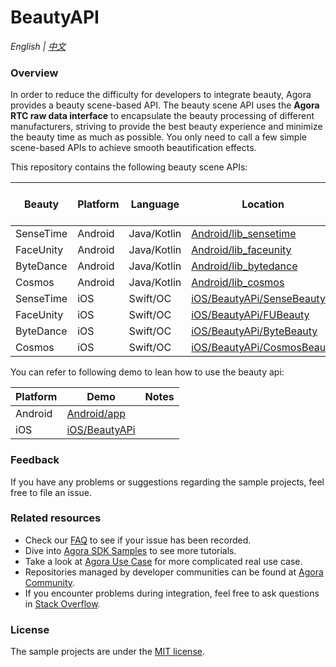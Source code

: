 # BeautyAPI

_English | [中文](README.zh.md)_

### Overview

In order to reduce the difficulty for developers to integrate beauty, Agora provides a beauty scene-based API. The beauty scene API uses the **Agora RTC raw data interface** to encapsulate the beauty processing of different manufacturers, striving to provide the best beauty experience and minimize the beauty time as much as possible. You only need to call a few simple scene-based APIs to achieve smooth beautification effects.

This repository contains the following beauty scene APIs:

| Beauty    | Platform | Language    | Location                                                 | RTC SDK Version | Beauty SDK Version |
| --------- | -------- | ----------- | -------------------------------------------------------- |-----------------| ------------------ |
| SenseTime | Android  | Java/Kotlin | [Android/lib_sensetime](Android/lib_sensetime)           | 4.2.6.5         | 9.3.1              |
| FaceUnity | Android  | Java/Kotlin | [Android/lib_faceunity](Android/lib_faceunity)           | 4.2.6.5         | 8.11.0              |
| ByteDance | Android  | Java/Kotlin | [Android/lib_bytedance](Android/lib_bytedance)           | 4.2.6.5         | 4.6.0              |
| Cosmos    | Android  | Java/Kotlin | [Android/lib_cosmos](Android/lib_cosmos)                 | 4.2.6.5         | 3.7.0              |
| SenseTime | iOS      | Swift/OC    | [iOS/BeautyAPi/SenseBeauty](iOS/BeautyAPi/SenseBeaufy)   | 4.2.6.5         | 9.3.1              |
| FaceUnity | iOS      | Swift/OC    | [iOS/BeautyAPi/FUBeauty](iOS/BeautyAPi/FUBeauty)         | 4.2.6.5         | 8.11.1              |
| ByteDance | iOS      | Swift/OC    | [iOS/BeautyAPi/ByteBeauty](iOS/BeautyAPi/ByteBeaufy)     | 4.2.6.5         | 4.5.1              |
| Cosmos    | iOS      | Swift/OC    | [iOS/BeautyAPi/CosmosBeauty](iOS/BeautyAPi/CosmosBeauty) | 4.2.6.5         | 3.7.1              |

You can refer to following demo to lean how to use the beauty api:

| Platform  | Demo                   | Notes |
|-----------|------------------------|---------|
| Android   | [Android/app](Android) |         |
| iOS       | [iOS/BeautyAPi](iOS)   |         |

### Feedback

If you have any problems or suggestions regarding the sample projects, feel free to file an issue.

### Related resources
>

- Check our [FAQ](https://docs.agora.io/en/faq) to see if your issue has been recorded.
- Dive into [Agora SDK Samples](https://github.com/AgoraIO) to see more tutorials.
- Take a look at [Agora Use Case](https://github.com/AgoraIO-usecase) for more complicated real use case.
- Repositories managed by developer communities can be found at [Agora Community](https://github.com/AgoraIO-Community).
- If you encounter problems during integration, feel free to ask questions in [Stack Overflow](https://stackoverflow.com/questions/tagged/agora.io).

### License

The sample projects are under the [MIT license](LICENSE).

